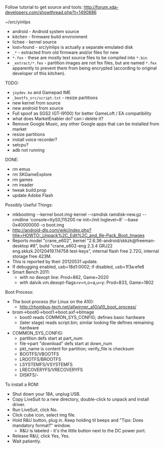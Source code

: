Follow tutorial to get source and tools:
http://forum.xda-developers.com/showthread.php?t=1490886

~/src/yinlips
  * android - Android system source
  * kitchen - firmware build environment
  * lichee - kernel source
  * lost+found - src/yinlips is actually a separate emulated disk
  * `_*` - extracted from old firmware and/or files for new
  * `*.fex` - these are mostly text source files to be compiled into `*.bin`
  * `_extract/*.fex` - partition images are not fex files, but are named `*.fex` apparently to prevent them from being encrypted (according to original developer of this kitchen).

TODO:
  * `joydev.ko` and Gamepad IME
  * `_bootfs_src/script.txt` - resize partitions
  * new kernel from source
  * new android from source
  * Full spoof as SGS2 (GT-I9100) for better GameLoft / EA compatibility
  * what does MarketEnabler do?  can i delete it?
  * Remove Google Music, any other Google apps that can be installed from market
  * resize partitions
  * install voice recorder?
  * setcpu?
  * adb not running

DONE:
  * rm emus
  * rm SKGameExplore
  * rm games
  * rm ireader
  * tweak build.prop
  * update Adobe Flash

Possibly Useful Things:
  * mkbootimg --kernel boot.img-kernel --ramdisk ramdisk-new.gz --cmdline 'console=ttyS0,115200 rw init=/init loglevel=8' --base 0x40000000 -o boot.img
  * http://android-dls.com/wiki/index.php?title=HOWTO:_Unpack%2C_Edit%2C_and_Re-Pack_Boot_Images
  * Reports model "crane\_e602", kernel "2.6.36-android/skkzk@freeman-desktop #8", build "crane\_e602-eng 2.3.4 GRJ22 eng.skkzk.20120419.114758 test-keys", internal flash free 2.72G, internal storage free 423M.
  * This is reported by their 20120531 update.
  * If debugging enabled, usb=18d1:0002; if disabled, usb=1f3a:efe8
  * Smart Bench 2011:
    * with no dexopt line:  Prod=862, Game=2020
    * with dalvik.vm.dexopt-flags=v=n,o=a,u=y: Prod=833, Game=1802

Boot Process:
  * The boot process (for Linux on the A10):
    * http://rhombus-tech.net/allwinner_a10/a10_boot_process/
  * brom->boot0->boot1->boot.axf->bImage
    * boot0 reads COMMON\_SYS\_CONFIG; defines basic hardware
    * (later stage) reads script.bin; similar looking file defines remaining hardware
  * COMMON\_SYS\_CONFIG:
    * partition defs start at part\_num
    * file->part "download" defs start at down\_num
    * pkt\_name is content for partition; verify\_file is checksum
    * BOOTFS/VBOOTFS
    * LROOTFS/BROOTFS
    * LSYSTEMFS/VSYSTEMFS
    * LRECOVERYFS/VRECOVERYFS
    * DISKFS/-

To install a ROM:
  * Shut down your 18A, unplug USB.
  * Copy LiveSuit to a new directory, double-click to unpack and install driver.
  * Run LiveSuit, click No.
  * Click cube icon, select img file.
  * Hold R&U button, plug in.  Keep holding til beeps and "Tips: Does mandatory format?" window.
    * R&U is labeled - it's the little button next to the DC power port.
  * Release R&U, click Yes, Yes.
  * Wait patiently.